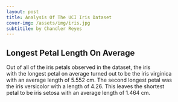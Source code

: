 ```yaml
---
layout: post
title: Analysis Of The UCI Iris Dataset
cover-img: /assets/img/iris.jpg
subtitile: by Chandler Reyes
---
```


## Longest Petal Length On Average
Out of all of the iris petals observed in the dataset, the iris   
with the longest petal on average turned out to be the iris virginica  
with an average length of 5.552 cm. The second longest petal was  
the iris versicolor with a length of 4.26. This leaves the shortest  
petal to be iris setosa with an average length of 1.464 cm.